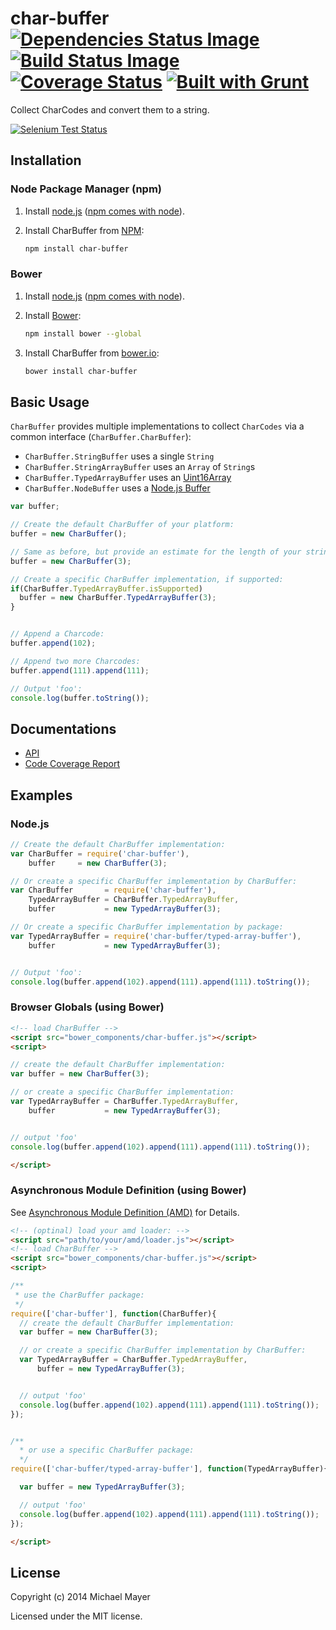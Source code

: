 # char-buffer [![Dependencies Status Image](https://gemnasium.com/schnittstabil/char-buffer.svg)](https://gemnasium.com/schnittstabil/char-buffer) [![Build Status Image](https://travis-ci.org/schnittstabil/char-buffer.svg)](https://travis-ci.org/schnittstabil/char-buffer) [![Coverage Status](https://coveralls.io/repos/schnittstabil/char-buffer/badge.png)](https://coveralls.io/r/schnittstabil/char-buffer) [![Built with Grunt](https://cdn.gruntjs.com/builtwith.png)](http://gruntjs.com/)

Collect CharCodes and convert them to a string.

[![Selenium Test Status](https://saucelabs.com/browser-matrix/char-buffer.svg)](https://saucelabs.com/u/char-buffer)

## Installation

### Node Package Manager (npm)

1. Install [node.js](http://nodejs.org/) ([npm comes with node](https://www.npmjs.org/doc/README.html#super-easy-install)).

2. Install CharBuffer from [NPM](https://www.npmjs.org/):
    ```bash
    npm install char-buffer
    ```


### Bower

1. Install [node.js](http://nodejs.org/) ([npm comes with node](https://www.npmjs.org/doc/README.html#super-easy-install)).

2. Install [Bower](http://bower.io/):
    ```bash
    npm install bower --global
    ```

3. Install CharBuffer from [bower.io](http://bower.io/search):
    ```bash
    bower install char-buffer
    ```


## Basic Usage

`CharBuffer` provides multiple implementations to collect `CharCodes` via a common interface (`CharBuffer.CharBuffer`):

* `CharBuffer.StringBuffer` uses a single `String`
* `CharBuffer.StringArrayBuffer` uses an `Array` of `String`s
* `CharBuffer.TypedArrayBuffer` uses an [Uint16Array](https://developer.mozilla.org/en-US/docs/Web/API/Uint16Array)
* `CharBuffer.NodeBuffer` uses a [Node.js Buffer](http://nodejs.org/api/buffer.html)

```javascript
var buffer;

// Create the default CharBuffer of your platform:
buffer = new CharBuffer();

// Same as before, but provide an estimate for the length of your string:
buffer = new CharBuffer(3);

// Create a specific CharBuffer implementation, if supported:
if(CharBuffer.TypedArrayBuffer.isSupported)
  buffer = new CharBuffer.TypedArrayBuffer(3);
}


// Append a Charcode:
buffer.append(102);

// Append two more Charcodes:
buffer.append(111).append(111);

// Output 'foo':
console.log(buffer.toString());
```

## Documentations

* [API](http://schnittstabil.github.io/char-buffer/api/#!/api)
* [Code Coverage Report](http://schnittstabil.github.io/char-buffer/coverage)

## Examples

### Node.js

```javascript
// Create the default CharBuffer implementation:
var CharBuffer = require('char-buffer'),
    buffer     = new CharBuffer(3);

// Or create a specific CharBuffer implementation by CharBuffer:
var CharBuffer       = require('char-buffer'),
    TypedArrayBuffer = CharBuffer.TypedArrayBuffer,
    buffer           = new TypedArrayBuffer(3);

// Or create a specific CharBuffer implementation by package:
var TypedArrayBuffer = require('char-buffer/typed-array-buffer'),
    buffer           = new TypedArrayBuffer(3);


// Output 'foo':
console.log(buffer.append(102).append(111).append(111).toString());
```

### Browser Globals (using Bower)

```html
<!-- load CharBuffer -->
<script src="bower_components/char-buffer.js"></script>
<script>

// create the default CharBuffer implementation:
var buffer = new CharBuffer(3);

// or create a specific CharBuffer implementation:
var TypedArrayBuffer = CharBuffer.TypedArrayBuffer,
    buffer           = new TypedArrayBuffer(3);


// output 'foo'
console.log(buffer.append(102).append(111).append(111).toString());

</script>
```


### Asynchronous Module Definition (using Bower)

See [Asynchronous Module Definition (AMD)](https://github.com/amdjs/amdjs-api/blob/master/AMD.md) for Details.

```html
<!-- (optinal) load your amd loader: -->
<script src="path/to/your/amd/loader.js"></script>
<!-- load CharBuffer -->
<script src="bower_components/char-buffer.js"></script>
<script>

/**
 * use the CharBuffer package:
 */
require(['char-buffer'], function(CharBuffer){
  // create the default CharBuffer implementation:
  var buffer = new CharBuffer(3);

  // or create a specific CharBuffer implementation by CharBuffer:
  var TypedArrayBuffer = CharBuffer.TypedArrayBuffer,
      buffer = new TypedArrayBuffer(3);


  // output 'foo'
  console.log(buffer.append(102).append(111).append(111).toString());
});


/**
  * or use a specific CharBuffer package:
  */
require(['char-buffer/typed-array-buffer'], function(TypedArrayBuffer){

  var buffer = new TypedArrayBuffer(3);

  // output 'foo'
  console.log(buffer.append(102).append(111).append(111).toString());
});

</script>
```

## License

Copyright (c) 2014 Michael Mayer

Licensed under the MIT license.


